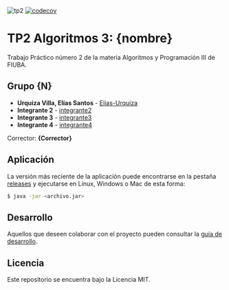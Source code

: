 ![tp2](https://github.com/Elias-Urquiza/algo3_tp2_2C2022/actions/workflows/build.yml/badge.svg) [![codecov](https://codecov.io/gh/Elias-Urquiza/algo3_tp2_2C2022/branch/master/graph/badge.svg)](https://codecov.io/gh/Elias-Urquiza/algo3_tp2_2C2022)

# TP2 Algoritmos 3: {nombre}

Trabajo Práctico número 2 de la materia Algoritmos y Programación III de FIUBA.

## Grupo {N}

* **Urquiza Villa, Elías Santos** - [Elias-Urquiza](https://github.com/integrante1)
* **Integrante 2** - [integrante2](https://github.com/integrante2)
* **Integrante 3** - [integrante3](https://github.com/integrante3)
* **Integrante 4** - [integrante4](https://github.com/integrante4)

Corrector: **{Corrector}**

## Aplicación

La versión más reciente de la aplicación puede encontrarse en la pestaña [releases](https://github.com/Elias-Urquiza/algo3_tp2_2C2022/releases/latest) y ejecutarse en Linux, Windows o Mac de esta forma:

```bash
$ java -jar <archivo.jar>
```

## Desarrollo

Aquellos que deseen colaborar con el proyecto pueden consultar la [guía de desarrollo](./docs/Desarrollo.md).

## Licencia

Este repositorio se encuentra bajo la Licencia MIT.
